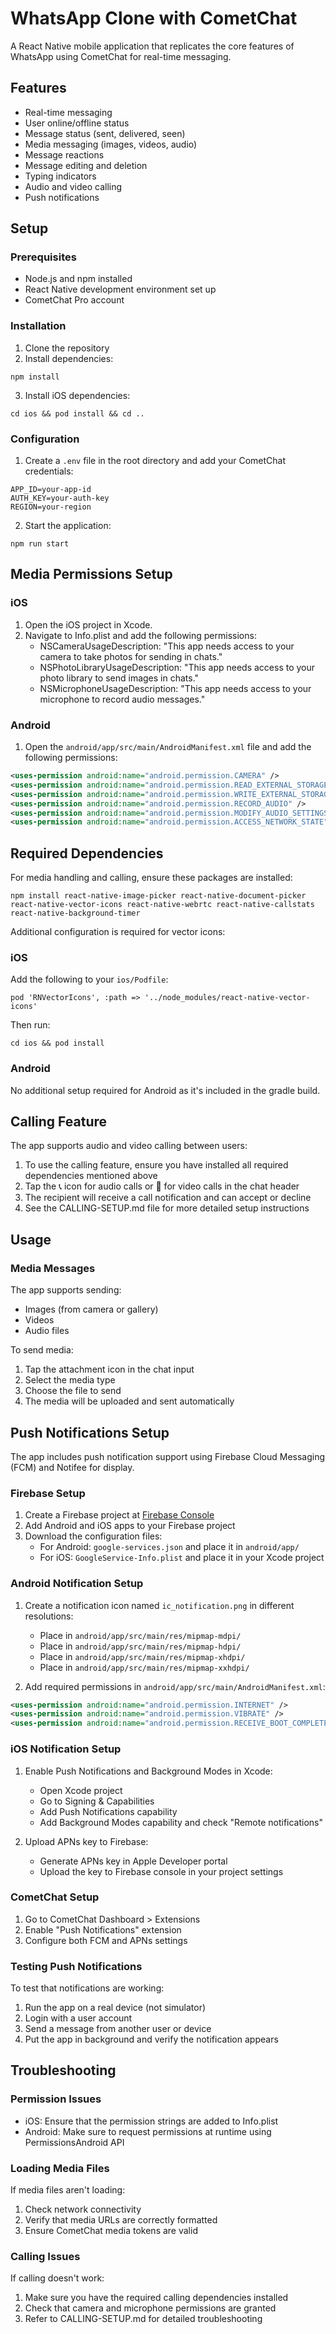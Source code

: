 # WhatsApp Clone with CometChat

A React Native mobile application that replicates the core features of WhatsApp using CometChat for real-time messaging.

## Features

- Real-time messaging
- User online/offline status
- Message status (sent, delivered, seen)
- Media messaging (images, videos, audio)
- Message reactions
- Message editing and deletion
- Typing indicators
- Audio and video calling
- Push notifications

## Setup

### Prerequisites

- Node.js and npm installed
- React Native development environment set up
- CometChat Pro account

### Installation

1. Clone the repository
2. Install dependencies:
```
npm install
```
3. Install iOS dependencies:
```
cd ios && pod install && cd ..
```

### Configuration

1. Create a `.env` file in the root directory and add your CometChat credentials:
```
APP_ID=your-app-id
AUTH_KEY=your-auth-key
REGION=your-region
```

2. Start the application:
```
npm run start
```

## Media Permissions Setup

### iOS

1. Open the iOS project in Xcode.
2. Navigate to Info.plist and add the following permissions:
   - NSCameraUsageDescription: "This app needs access to your camera to take photos for sending in chats."
   - NSPhotoLibraryUsageDescription: "This app needs access to your photo library to send images in chats."
   - NSMicrophoneUsageDescription: "This app needs access to your microphone to record audio messages."

### Android

1. Open the `android/app/src/main/AndroidManifest.xml` file and add the following permissions:

```xml
<uses-permission android:name="android.permission.CAMERA" />
<uses-permission android:name="android.permission.READ_EXTERNAL_STORAGE" />
<uses-permission android:name="android.permission.WRITE_EXTERNAL_STORAGE" />
<uses-permission android:name="android.permission.RECORD_AUDIO" />
<uses-permission android:name="android.permission.MODIFY_AUDIO_SETTINGS" />
<uses-permission android:name="android.permission.ACCESS_NETWORK_STATE" />
```

## Required Dependencies

For media handling and calling, ensure these packages are installed:

```
npm install react-native-image-picker react-native-document-picker react-native-vector-icons react-native-webrtc react-native-callstats react-native-background-timer
```

Additional configuration is required for vector icons:

### iOS
Add the following to your `ios/Podfile`:
```
pod 'RNVectorIcons', :path => '../node_modules/react-native-vector-icons'
```

Then run:
```
cd ios && pod install
```

### Android
No additional setup required for Android as it's included in the gradle build.

## Calling Feature

The app supports audio and video calling between users:

1. To use the calling feature, ensure you have installed all required dependencies mentioned above
2. Tap the 📞 icon for audio calls or 🎥 for video calls in the chat header
3. The recipient will receive a call notification and can accept or decline
4. See the CALLING-SETUP.md file for more detailed setup instructions

## Usage

### Media Messages

The app supports sending:
- Images (from camera or gallery)
- Videos
- Audio files

To send media:
1. Tap the attachment icon in the chat input
2. Select the media type
3. Choose the file to send
4. The media will be uploaded and sent automatically

## Push Notifications Setup

The app includes push notification support using Firebase Cloud Messaging (FCM) and Notifee for display.

### Firebase Setup

1. Create a Firebase project at [Firebase Console](https://console.firebase.google.com/)
2. Add Android and iOS apps to your Firebase project
3. Download the configuration files:
   - For Android: `google-services.json` and place it in `android/app/`
   - For iOS: `GoogleService-Info.plist` and place it in your Xcode project

### Android Notification Setup

1. Create a notification icon named `ic_notification.png` in different resolutions:
   - Place in `android/app/src/main/res/mipmap-mdpi/`
   - Place in `android/app/src/main/res/mipmap-hdpi/`
   - Place in `android/app/src/main/res/mipmap-xhdpi/`
   - Place in `android/app/src/main/res/mipmap-xxhdpi/`

2. Add required permissions in `android/app/src/main/AndroidManifest.xml`:
```xml
<uses-permission android:name="android.permission.INTERNET" />
<uses-permission android:name="android.permission.VIBRATE" />
<uses-permission android:name="android.permission.RECEIVE_BOOT_COMPLETED"/>
```

### iOS Notification Setup

1. Enable Push Notifications and Background Modes in Xcode:
   - Open Xcode project
   - Go to Signing & Capabilities
   - Add Push Notifications capability
   - Add Background Modes capability and check "Remote notifications"

2. Upload APNs key to Firebase:
   - Generate APNs key in Apple Developer portal
   - Upload the key to Firebase console in your project settings

### CometChat Setup

1. Go to CometChat Dashboard > Extensions
2. Enable "Push Notifications" extension
3. Configure both FCM and APNs settings

### Testing Push Notifications

To test that notifications are working:
1. Run the app on a real device (not simulator)
2. Login with a user account
3. Send a message from another user or device
4. Put the app in background and verify the notification appears

## Troubleshooting

### Permission Issues
- iOS: Ensure that the permission strings are added to Info.plist
- Android: Make sure to request permissions at runtime using PermissionsAndroid API

### Loading Media Files
If media files aren't loading:
1. Check network connectivity
2. Verify that media URLs are correctly formatted
3. Ensure CometChat media tokens are valid

### Calling Issues
If calling doesn't work:
1. Make sure you have the required calling dependencies installed
2. Check that camera and microphone permissions are granted
3. Refer to CALLING-SETUP.md for detailed troubleshooting
